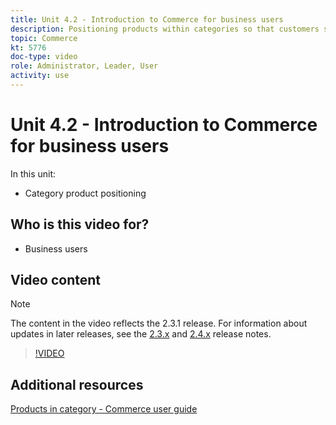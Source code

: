 ```yaml
---
title: Unit 4.2 - Introduction to Commerce for business users
description: Positioning products within categories so that customers see the products at the top that you want them to see.
topic: Commerce
kt: 5776
doc-type: video
role: Administrator, Leader, User
activity: use
---
```


# Unit 4.2 - Introduction to Commerce for business users

In this unit:

- Category product positioning

## Who is this video for?

- Business users

## Video content

>[!NOTE]
>
>The content in the video reflects the 2.3.1 release. For information about updates in later releases, see the [ 2.3.x](https://devdocs.magento.com/guides/v2.3/release-notes/bk-release-notes.html) and [2.4.x](https://devdocs.magento.com/guides/v2.4/release-notes/bk-release-notes.html) release notes.

>[!VIDEO](https://video.tv.adobe.com/v/36187?quality=12&learn=on)

## Additional resources

[Products in category - Commerce user guide](https://docs.magento.com/user-guide/catalog/categories-category-products.html)
